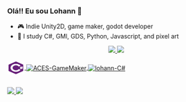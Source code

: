 ### Olá!! Eu sou Lohann 👋

- 🎮 Indie Unity2D, game maker, godot developer
- 📝 I study C#, GMl, GDS, Python, Javascript, and pixel art

<div align="center">
  <a href="https://github.com/kohann13">
  <img height="180em" src="https://github-readme-stats.vercel.app/api?username=kohann13&show_icons=true&theme=tokyonight&include_all_commits=true&count_private=true"/>
    
    
    
  <img height="180em" src="https://github-readme-stats.vercel.app/api/top-langs/?username=kohann13&layout=compact&langs_count=7&theme=tokyonight"/>
</div>
  <div style="display: inline_block"><br>
  <img align="center" alt="lohann-C#" height="30" width="40" src="https://raw.githubusercontent.com/devicons/devicon/master/icons/csharp/csharp-plain.svg">
  <img align="center" alt="ACES-GameMaker" height="30" width="30" src="https://image.spreadshirtmedia.com/image-server/v1/compositions/T210A1PA4301PT17X245Y75D1050476896W6800H6800PA4303PT17X37Y71D1050476897W24000H5671/views/1,width=650,height=650,appearanceId=1,backgroundColor=cbcbcb/up-your-game-with-a-gamemaker-logo-shirts-and-hoodies-these-simple-white-short-sleeve-t-shirts-and-hoodies-features-a-black-gamemaker-logo-on-the-fro.jpg">
  <img align="center" alt="lohann-C#" height="30" width="30" src="https://godotengine.org/assets/press/icon_monochrome_dark.png">

    
    
</div>
  
  ##
  
<div> 
  <a href = "mailto:roquelohann@gmail.com"><img src="https://img.shields.io/badge/-Gmail-%23333?style=for-the-badge&logo=gmail&logoColor=white" target="_blank"</a>
  <a href="https://www.linkedin.com/in/lohann-roque-983b7a247/" target="_blank"><img src="https://img.shields.io/badge/-LinkedIn-%230077B5?style=for-the-badge&logo=linkedin&logoColor=white" target="_blank"></a> 
</div>
